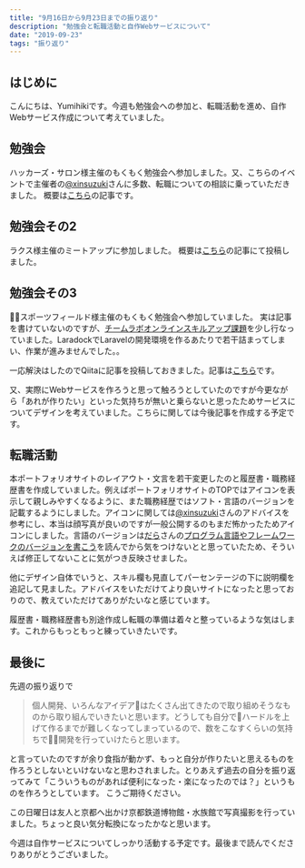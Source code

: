```yaml
---
title: "9月16日から9月23日までの振り返り"
description: "勉強会と転職活動と自作Webサービスについて"
date: "2019-09-23"
tags: "振り返り"
---
```


## はじめに

こんにちは、Yumihikiです。今週も勉強会への参加と、転職活動を進め、自作Webサービス作成について考えていました。

## 勉強会

ハッカーズ・サロン様主催のもくもく勉強会へ参加しました。又、こちらのイベントで主催者の[@xinsuzuki](https://twitter.com/xinsuzuki)さんに多数、転職についての相談に乗っていただきました。
概要は[こちら](https://yumihiki-portfolio.netlify.com/post/RakusMeetupOSAKA04/indeax/)の記事です。

## 勉強会その2

ラクス様主催のミートアップに参加しました。
概要は[こちら](https://yumihiki-portfolio.netlify.com/post/RakusMeetupOSAKA04/)の記事にて投稿しました。

## 勉強会その3

スポーツフィールド様主催のもくもく勉強会へ参加していました。
実は記事を書けていないのですが、[チームラボオンラインスキルアップ課題](https://team-lab.github.io/skillup/)を少し行なっていました。LaradockでLaravelの開発環境を作るあたりで若干詰まってしまい、作業が進みませんでした。。

一応解決はしたのでQiitaに記事を投稿しておきました。記事は[こちら](https://qiita.com/Yumihiki/items/72454b5da66ad2f84bc7)です。

又、実際にWebサービスを作ろうと思って触ろうとしていたのですが今更ながら「あれが作りたい」といった気持ちが無いと乗らないと思ったためサービスについてデザインを考えていました。こちらに関しては今後記事を作成する予定です。

## 転職活動

本ポートフォリオサイトのレイアウト・文言を若干変更したのと履歴書・職務経歴書を作成していました。例えばポートフォリオサイトのTOPではアイコンを表示して親しみやすくなるように、また職務経歴ではソフト・言語のバージョンを記載するようにしました。アイコンに関しては[@xinsuzuki](https://twitter.com/xinsuzuki)さんのアドバイスを参考にし、本当は顔写真が良いのですが一般公開するのもまだ怖かったためアイコンにしました。言語のバージョンは[だら](https://crieit.net/users/dala00)さんの[プログラム言語やフレームワークのバージョンを書こう](https://crieit.net/posts/4d824c5eec1f3a40283434f1be1a4fe5)を読んでから気をつけないとと思っていたため、そういえば修正してないことに気がつき反映させました。

他にデザイン自体でいうと、スキル欄も見直してパーセンテージの下に説明欄を追記して見ました。アドバイスをいただけてより良いサイトになったと思っておりので、教えていただけてありがたいなと感じています。

履歴書・職務経歴書も別途作成し転職の準備は着々と整っているような気はします。これからもっともっと練っていきたいです。

## 最後に

先週の振り返りで

> 個人開発、いろんなアイデアはたくさん出てきたので取り組めそうなものから取り組んでいきたいと思います。どうしても自分でハードルを上げて作るまでが難しくなってしまっているので、数をこなすくらいの気持ちで開発を行っていけたらと思います。

と言っていたのですが余り食指が動かず、もっと自分が作りたいと思えるものを作ろうとしないといけないなと思わされました。とりあえず過去の自分を振り返ってみて「こういうものがあれば便利になった・楽になったのでは？」というものを作ろうとしています。
こうご期待ください。

この日曜日は友人と京都へ出かけ京都鉄道博物館・水族館で写真撮影を行っていました。ちょっと良い気分転換になったかなと思います。

今週は自作サービスについてしっかり活動する予定です。最後まで読んでくださりありがとうございました。
